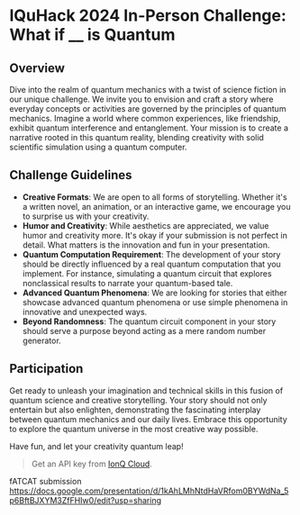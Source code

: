 # IQuHack 2024 In-Person Challenge: What if __ is Quantum

## Overview
Dive into the realm of quantum mechanics with a twist of science fiction in our unique challenge. We invite you to envision and craft a story where everyday concepts or activities are governed by the principles of quantum mechanics. Imagine a world where common experiences, like friendship, exhibit quantum interference and entanglement. Your mission is to create a narrative rooted in this quantum reality, blending creativity with solid scientific simulation using a quantum computer.

## Challenge Guidelines
- **Creative Formats**: We are open to all forms of storytelling. Whether it's a written novel, an animation, or an interactive game, we encourage you to surprise us with your creativity.
- **Humor and Creativity**: While aesthetics are appreciated, we value humor and creativity more. It's okay if your submission is not perfect in detail. What matters is the innovation and fun in your presentation.
- **Quantum Computation Requirement**: The development of your story should be directly influenced by a real quantum computation that you implement. For instance, simulating a quantum circuit that explores nonclassical results to narrate your quantum-based tale.
- **Advanced Quantum Phenomena**: We are looking for stories that either showcase advanced quantum phenomena or use simple phenomena in innovative and unexpected ways.
- **Beyond Randomness**: The quantum circuit component in your story should serve a purpose beyond acting as a mere random number generator.

## Participation
Get ready to unleash your imagination and technical skills in this fusion of quantum science and creative storytelling. Your story should not only entertain but also enlighten, demonstrating the fascinating interplay between quantum mechanics and our daily lives. Embrace this opportunity to explore the quantum universe in the most creative way possible.

Have fun, and let your creativity quantum leap!

> Get an API key from [IonQ Cloud](https://cloud.ionq.com/settings/keys).

fATCAT submission https://docs.google.com/presentation/d/1kAhLMhNtdHaVRfom0BYWdNa_5p6BftBJXYM3ZfFHIw0/edit?usp=sharing